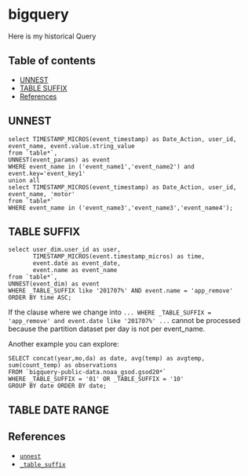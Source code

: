 # bigquery
Here is my historical Query
## Table of contents
- [UNNEST](#UNNEST)
- [TABLE SUFFIX](#TABLE-SUFFIX)
- [References](#References)

## UNNEST
```
select TIMESTAMP_MICROS(event_timestamp) as Date_Action, user_id, event_name, event.value.string_value
from `table*`,
UNNEST(event_params) as event
WHERE event_name in ('event_name1','event_name2') and event.key='event_key1'
union all
select TIMESTAMP_MICROS(event_timestamp) as Date_Action, user_id, event_name, 'motor'
from `table*`
WHERE event_name in ('event_name3','event_name3','event_name4');
```

## TABLE SUFFIX
```
select user_dim.user_id as user,
       TIMESTAMP_MICROS(event.timestamp_micros) as time,
       event.date as event_date,
       event.name as event_name
from `table*`,
UNNEST(event_dim) as event
WHERE _TABLE_SUFFIX like '201707%' AND event.name = 'app_remove'
ORDER BY time ASC;
```
If the clause where we change into `... WHERE _TABLE_SUFFIX = 'app_remove' and event.date like '201707%' ...` cannot be processed because the partition dataset per day is not per event_name.

Another example you can explore:
```
SELECT concat(year,mo,da) as date, avg(temp) as avgtemp, sum(count_temp) as observations
FROM `bigquery-public-data.noaa_gsod.gsod20*`
WHERE _TABLE_SUFFIX = '01' OR _TABLE_SUFFIX = '10'
GROUP BY date ORDER BY date;
```

## TABLE DATE RANGE

## References
- [`unnest`](https://cloud.google.com/bigquery/docs/reference/standard-sql/aggregate_functions)
- [`_table_suffix`](https://cloud.google.com/bigquery/docs/querying-wildcard-tables)
